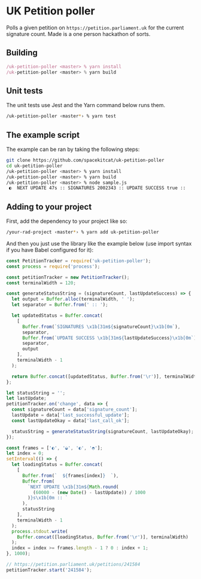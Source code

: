 # UK Petition poller

Polls a given petition on `https://petition.parliament.uk` for the current signature count. Made is a one person hackathon of sorts.

## Building

```javascript
/uk-petition-poller <master> % yarn install
/uk-petition-poller <master> % yarn build
```

## Unit tests

The unit tests use Jest and the Yarn command below runs them.

```bash
/uk-petition-poller ‹master*› % yarn test
```

## The example script

The example can be ran by taking the following steps:

```bash
git clone https://github.com/spacekitcat/uk-petition-poller
cd uk-petition-poller
/uk-petition-poller <master> % yarn install
/uk-petition-poller <master> % yarn build
/uk-petition-poller <master> % node sample.js
 ◐  NEXT UPDATE 47s :: SIGNATURES 2002343 :: UPDATE SUCCESS true ::
```

## Adding to your project

First, add the dependency to your project like so:

```bash
/your-rad-project ‹master*› % yarn add uk-petition-poller
```

And then you just use the library like the example below (use import syntax if you have Babel configured for it):

```javascript
const PetitionTracker = require('uk-petition-poller');
const process = require('process');

const petitionTracker = new PetitionTracker();
const terminalWidth = 120;

const generateStatusString = (signatureCount, lastUpdateSuccess) => {
  let output = Buffer.alloc(terminalWidth, ' ');
  let separator = Buffer.from(' :: ');

  let updatedStatus = Buffer.concat(
    [
      Buffer.from(`SIGNATURES \x1b[31m${signatureCount}\x1b[0m`),
      separator,
      Buffer.from(`UPDATE SUCCESS \x1b[31m${lastUpdateSuccess}\x1b[0m`),
      separator,
      output
    ],
    terminalWidth - 1
  );

  return Buffer.concat([updatedStatus, Buffer.from('\r')], terminalWidth);
};

let statusString = '';
let lastUpdate;
petitionTracker.on('change', data => {
  const signatureCount = data['signature_count'];
  lastUpdate = data['last_successful_update'];
  const lastUpdateOkay = data['last_call_ok'];

  statusString = generateStatusString(signatureCount, lastUpdateOkay);
});

const frames = ['◐', '◒', '◐', '◓'];
let index = 0;
setInterval(() => {
  let loadingStatus = Buffer.concat(
    [
      Buffer.from(`  ${frames[index]}  `),
      Buffer.from(
        `NEXT UPDATE \x1b[31m${Math.round(
          (60000 - (new Date() - lastUpdate)) / 1000
        )}s\x1b[0m :: `
      ),
      statusString
    ],
    terminalWidth - 1
  );
  process.stdout.write(
    Buffer.concat([loadingStatus, Buffer.from('\r')], terminalWidth)
  );
  index = index >= frames.length - 1 ? 0 : index + 1;
}, 1000);

// https://petition.parliament.uk/petitions/241584
petitionTracker.start('241584');
```
